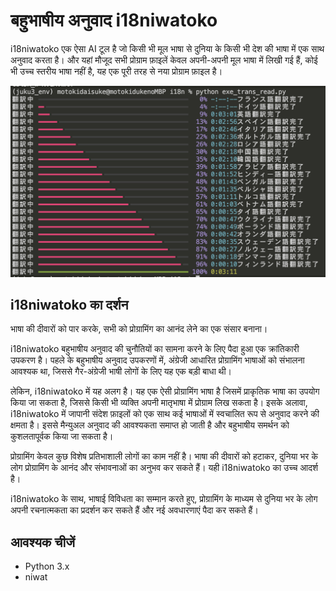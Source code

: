 # बहुभाषीय अनुवाद i18niwatoko

i18niwatoko एक ऐसा AI टूल है जो किसी भी मूल भाषा से दुनिया के किसी भी देश की भाषा में एक साथ अनुवाद करता है।
और यहां मौजूद सभी प्रोग्राम फ़ाइलें केवल अपनी-अपनी मूल भाषा में लिखी गई हैं, कोई भी उच्च स्तरीय भाषा नहीं है, यह एक पूरी तरह से नया प्रोग्राम फ़ाइल है।

![i18niwatoko](../readme_rich_progress.png)


## i18niwatoko का दर्शन

भाषा की दीवारों को पार करके, सभी को प्रोग्रामिंग का आनंद लेने का एक संसार बनाना।

i18niwatoko बहुभाषीय अनुवाद की चुनौतियों का सामना करने के लिए पैदा हुआ एक क्रांतिकारी उपकरण है। पहले के बहुभाषीय अनुवाद उपकरणों में, अंग्रेजी आधारित प्रोग्रामिंग भाषाओं को संभालना आवश्यक था, जिससे गैर-अंग्रेजी भाषी लोगों के लिए यह एक बड़ी बाधा थी।

लेकिन, i18niwatoko में यह अलग है। यह एक ऐसी प्रोग्रामिंग भाषा है जिसमें प्राकृतिक भाषा का उपयोग किया जा सकता है, जिससे किसी भी व्यक्ति अपनी मातृभाषा में प्रोग्राम लिख सकता है। इसके अलावा, i18niwatoko में जापानी संदेश फ़ाइलों को एक साथ कई भाषाओं में स्वचालित रूप से अनुवाद करने की क्षमता है। इससे मैन्युअल अनुवाद की आवश्यकता समाप्त हो जाती है और बहुभाषीय समर्थन को कुशलतापूर्वक किया जा सकता है।

प्रोग्रामिंग केवल कुछ विशेष प्रतिभाशाली लोगों का काम नहीं है। भाषा की दीवारों को हटाकर, दुनिया भर के लोग प्रोग्रामिंग के आनंद और संभावनाओं का अनुभव कर सकते हैं। यही i18niwatoko का उच्च आदर्श है।

i18niwatoko के साथ, भाषाई विविधता का सम्मान करते हुए, प्रोग्रामिंग के माध्यम से दुनिया भर के लोग अपनी रचनात्मकता का प्रदर्शन कर सकते हैं और नई अवधारणाएं पैदा कर सकते हैं।

## आवश्यक चीजें

- Python 3.x
- niwat